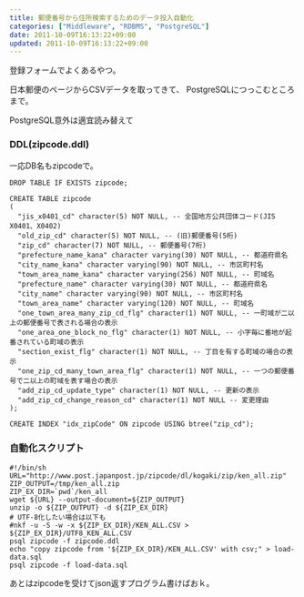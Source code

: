 ```yaml
---
title: 郵便番号から住所検索するためのデータ投入自動化
categories: ["Middleware", "RDBMS", "PostgreSQL"]
date: 2011-10-09T16:13:22+09:00
updated: 2011-10-09T16:13:22+09:00
---
```


登録フォームでよくあるやつ。

日本郵便のページからCSVデータを取ってきて、
PostgreSQLにつっこむところまで。

PostgreSQL意外は適宜読み替えて

### DDL(zipcode.ddl)
一応DB名もzipcodeで。

    DROP TABLE IF EXISTS zipcode;
    
    CREATE TABLE zipcode
    (
      "jis_x0401_cd" character(5) NOT NULL, -- 全国地方公共団体コード(JIS X0401、X0402)
      "old_zip_cd" character(5) NOT NULL, -- (旧)郵便番号(5桁)
      "zip_cd" character(7) NOT NULL, -- 郵便番号(7桁)
      "prefecture_name_kana" character varying(30) NOT NULL, -- 都道府県名
      "city_name_kana" character varying(90) NOT NULL, -- 市区町村名
      "town_area_name_kana" character varying(256) NOT NULL, -- 町域名
      "prefecture_name" character varying(30) NOT NULL, -- 都道府県名
      "city_name" character varying(90) NOT NULL, -- 市区町村名
      "town_area_name" character varying(120) NOT NULL, -- 町域名
      "one_town_area_many_zip_cd_flg" character(1) NOT NULL, -- 一町域が二以上の郵便番号で表される場合の表示
      "one_area_one_block_no_flg" character(1) NOT NULL, -- 小字毎に番地が起番されている町域の表示
      "section_exist_flg" character(1) NOT NULL, -- 丁目を有する町域の場合の表示
      "one_zip_cd_many_town_area_flg" character(1) NOT NULL, -- 一つの郵便番号で二以上の町域を表す場合の表示
      "add_zip_cd_update_type" character(1) NOT NULL, -- 更新の表示
      "add_zip_cd_change_reason_cd" character(1) NOT NULL -- 変更理由
    );
    
    CREATE INDEX "idx_zipCode" ON zipcode USING btree("zip_cd");

### 自動化スクリプト

    #!/bin/sh
    URL="http://www.post.japanpost.jp/zipcode/dl/kogaki/zip/ken_all.zip"
    ZIP_OUTPUT=/tmp/ken_all.zip
    ZIP_EX_DIR=`pwd`/ken_all
    wget ${URL} --output-document=${ZIP_OUTPUT}
    unzip -o ${ZIP_OUTPUT} -d ${ZIP_EX_DIR}
    # UTF-8化したい場合は以下も
    #nkf -u -S -w -x ${ZIP_EX_DIR}/KEN_ALL.CSV > ${ZIP_EX_DIR}/UTF8_KEN_ALL.CSV
    psql zipcode -f zipcode.ddl
    echo "copy zipcode from '${ZIP_EX_DIR}/KEN_ALL.CSV' with csv;" > load-data.sql
    psql zipcode -f load-data.sql


あとはzipcodeを受けてjson返すプログラム書けばおｋ。
